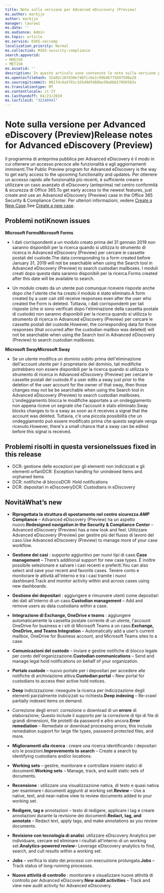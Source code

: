 ```yaml
---
title: Note sulla versione per Advanced eDiscovery (Preview)
ms.author: markjjo
author: markjjo
manager: laurawi
ms.date: ''
ms.audience: Admin
ms.topic: article
ms.service: O365-seccomp
localization_priority: Normal
ms.collection: M365-security-compliance
search.appverid:
- MOE150
- MET150
ms.assetid: ''
description: In questo articolo sono contenute le note sulla versione per Advanced eDiscovery (Preview).
ms.openlocfilehash: 32a02c16fd30e740fcc6e1c99b46775b97590a28
ms.sourcegitcommit: 0017dc6a5f81c165d9dfd88be39a6bb17856582e
ms.translationtype: MT
ms.contentlocale: it-IT
ms.lasthandoff: 04/23/2019
ms.locfileid: "32240941"
---
```

# <a name="release-notes-for-advanced-ediscovery-preview"></a><span data-ttu-id="c71da-103">Note sulla versione per Advanced eDiscovery (Preview)</span><span class="sxs-lookup"><span data-stu-id="c71da-103">Release notes for Advanced eDiscovery (Preview)</span></span>

<span data-ttu-id="c71da-104">Il programma di anteprima pubblica per Advanced eDiscovery è il modo in cui ottenere un accesso precoce alle funzionalità e agli aggiornamenti imminenti.</span><span class="sxs-lookup"><span data-stu-id="c71da-104">The Public Preview program for Advanced eDiscovery is the way to get early access to the upcoming functionality and updates.</span></span> <span data-ttu-id="c71da-105">Per ottenere un accesso rapido alle funzionalità più recenti, è sufficiente creare e utilizzare un caso avanzato di eDiscovery (anteprima) nel centro conformità & sicurezza di Office 365.</span><span class="sxs-lookup"><span data-stu-id="c71da-105">To get early access to the newest features, just create and use an Advanced eDiscovery (Preview) case in the Office 365 Security & Compliance Center.</span></span> <span data-ttu-id="c71da-106">Per ulteriori informazioni, vedere [Create a New Case](create-new-ediscovery-case.md).</span><span class="sxs-lookup"><span data-stu-id="c71da-106">See [Create a new case](create-new-ediscovery-case.md).</span></span>

## <a name="known-issues"></a><span data-ttu-id="c71da-107">Problemi noti</span><span class="sxs-lookup"><span data-stu-id="c71da-107">Known issues</span></span>

<span data-ttu-id="c71da-108">**Microsoft Forms**</span><span class="sxs-lookup"><span data-stu-id="c71da-108">**Microsoft Forms**</span></span>

- <span data-ttu-id="c71da-109">I dati corrispondenti a un modulo creato prima del 31 gennaio 2019 non saranno disponibili per la ricerca quando si utilizza lo strumento di ricerca in Advanced eDiscovery (Preview) per cercare le cassette postali del custode.</span><span class="sxs-lookup"><span data-stu-id="c71da-109">The data corresponding to a form created before January 31, 2019 will not be searchable when using the Search tool in Advanced eDiscovery (Preview) to search custodian mailboxes.</span></span> <span data-ttu-id="c71da-110">I moduli creati dopo questa data saranno disponibili per la ricerca.</span><span class="sxs-lookup"><span data-stu-id="c71da-110">Forms created after this date will be available to search.</span></span>

- <span data-ttu-id="c71da-111">Un modulo creato da un utente può comunque ricevere risposte anche dopo che l'utente che ha creato il modulo è stato eliminato.</span><span class="sxs-lookup"><span data-stu-id="c71da-111">A form created by a user can still receive responses even after the user who created the Form is deleted.</span></span> <span data-ttu-id="c71da-112">Tuttavia, i dati corrispondenti per tali risposte (che si sono verificati dopo l'eliminazione della cassetta postale di custode) non saranno disponibili per la ricerca quando si utilizza lo strumento di ricerca in Advanced eDiscovery (Preview) per cercare le cassette postali del custode.</span><span class="sxs-lookup"><span data-stu-id="c71da-112">However, the corresponding data for those responses (that occurred after the custodian mailbox was deleted) will not be searchable when using the Search tool in Advanced eDiscovery (Preview) to search custodian mailboxes.</span></span>
 
<span data-ttu-id="c71da-113">**Microsoft Sway**</span><span class="sxs-lookup"><span data-stu-id="c71da-113">**Microsoft Sway**</span></span>

- <span data-ttu-id="c71da-114">Se un utente modifica un dominio subito prima dell'eliminazione dell'account utente per il proprietario del dominio, tali modifiche potrebbero non essere disponibili per la ricerca quando si utilizza lo strumento di ricerca in Advanced eDiscovery (Preview) per cercare le cassette postali del custode.</span><span class="sxs-lookup"><span data-stu-id="c71da-114">If a user edits a sway just prior to the deletion of the user account for the owner of that sway, then those changes may not be be searchable when using the Search tool in Advanced eDiscovery (Preview) to search custodian mailboxes.</span></span> <span data-ttu-id="c71da-115">L'ondeggiamento blocca le modifiche apportate a un ondeggiamento non appena riceve un segnale che l'account è stato eliminato.</span><span class="sxs-lookup"><span data-stu-id="c71da-115">Sway blocks changes to to a sway as soon as it receives a signal that the account was deleted.</span></span> <span data-ttu-id="c71da-116">Tuttavia, c'è una piccola possibilità che un ondeggiamento può essere modificato prima che questo segnale venga ricevuto.</span><span class="sxs-lookup"><span data-stu-id="c71da-116">However, there's a small chance that a sway can be edited before this signal is received.</span></span>

## <a name="issues-fixed-in-this-release"></a><span data-ttu-id="c71da-117">Problemi risolti in questa versione</span><span class="sxs-lookup"><span data-stu-id="c71da-117">Issues fixed in this release</span></span>

- <span data-ttu-id="c71da-118">DCR: gestione delle eccezioni per gli elementi non indicizzati e gli elementi orfani</span><span class="sxs-lookup"><span data-stu-id="c71da-118">DCR: Exception handling for unindexed items and orphaned items</span></span>
- <span data-ttu-id="c71da-119">DCR: notifiche di blocco</span><span class="sxs-lookup"><span data-stu-id="c71da-119">DCR: Hold notifications</span></span>
- <span data-ttu-id="c71da-120">DCR: depositari in eDiscovery</span><span class="sxs-lookup"><span data-stu-id="c71da-120">DCR: Custodians in eDiscovery</span></span>

## <a name="whats-new"></a><span data-ttu-id="c71da-121">Novità</span><span class="sxs-lookup"><span data-stu-id="c71da-121">What’s new</span></span>

- <span data-ttu-id="c71da-122">**Riprogettata la struttura di spostamento nel centro sicurezza _AMP_ Compliance** – Advanced eDiscovery (Preview) ha un aspetto nuovo.</span><span class="sxs-lookup"><span data-stu-id="c71da-122">**Redesigned navigation in the Security & Compliance Center** – Advanced eDiscovery (Preview) has a new look and feel.</span></span> <span data-ttu-id="c71da-123">Utilizzare Advanced eDiscovery (Preview) per gestire più del flusso di lavoro del caso.</span><span class="sxs-lookup"><span data-stu-id="c71da-123">Use Advanced eDiscovery (Preview) to manage more of your case workflow.</span></span>

- <span data-ttu-id="c71da-124">**Gestione dei casi** : supporto aggiuntivo per nuovi tipi di case.</span><span class="sxs-lookup"><span data-stu-id="c71da-124">**Case management** – There’s additional support for new case types.</span></span> <span data-ttu-id="c71da-125">È inoltre possibile selezionare e salvare i casi recenti e preferiti.</span><span class="sxs-lookup"><span data-stu-id="c71da-125">You can also select and save your recent and favorite cases.</span></span> <span data-ttu-id="c71da-126">Tenere conto e monitorare le attività all'interno e tra i casi tramite i nuovi dashboard.</span><span class="sxs-lookup"><span data-stu-id="c71da-126">Track and monitor activity within and across cases using new dashboards.</span></span>

- <span data-ttu-id="c71da-127">**Gestione dei depositari** : aggiungere e rimuovere utenti come depositari dei dati all'interno di un caso.</span><span class="sxs-lookup"><span data-stu-id="c71da-127">**Custodian management** – Add and remove users as data custodians within a case.</span></span>

- <span data-ttu-id="c71da-128">**Integrazione di Exchange, OneDrive e teams** : aggiungere automaticamente la cassetta postale corrente di un utente, l'account OneDrive for business e i siti di Microsoft Teams a un caso.</span><span class="sxs-lookup"><span data-stu-id="c71da-128">**Exchange, OneDrive, and Teams Integration** – Automatically add a user’s current mailbox, OneDrive for Business account, and Microsoft Teams sites to a case.</span></span> 

- <span data-ttu-id="c71da-129">**Comunicazioni del custode** – inviare e gestire notifiche di blocco legale per conto dell'organizzazione.</span><span class="sxs-lookup"><span data-stu-id="c71da-129">**Custodian communications** – Send and manage legal hold notifications on behalf of your organization.</span></span>

- <span data-ttu-id="c71da-130">**Portale custode** – nuovo portale per i depositari per accedere alle notifiche di archiviazione attiva.</span><span class="sxs-lookup"><span data-stu-id="c71da-130">**Custodian portal** – New portal for custodians to access their active hold notices.</span></span>

- <span data-ttu-id="c71da-131">**Deep** indicizzazione: rieseguire la ricerca per indicizzazione degli elementi parzialmente indicizzati su richiesta.</span><span class="sxs-lookup"><span data-stu-id="c71da-131">**Deep indexing** – Re-crawl partially indexed items on demand.</span></span>

- <span data-ttu-id="c71da-132">Correzione degli errori: correzione o download di un **errore** di elaborazione; Questo include il supporto per la correzione di tipi di file di grandi dimensioni, file protetti da password e altro ancora.</span><span class="sxs-lookup"><span data-stu-id="c71da-132">**Error remediation** – Remediate or download processing errors; this include remediation support for large file types, password protected files, and more.</span></span> 

- <span data-ttu-id="c71da-133">**Miglioramenti alla ricerca** : creare una ricerca identificando i depositari e/o le posizioni.</span><span class="sxs-lookup"><span data-stu-id="c71da-133">**Improvements to search** – Create a search by identifying custodians and/or locations.</span></span>

- <span data-ttu-id="c71da-134">**Working sets** – gestire, monitorare e controllare insiemi statici di documenti.</span><span class="sxs-lookup"><span data-stu-id="c71da-134">**Working sets** – Manage, track, and audit static sets of documents.</span></span>

- <span data-ttu-id="c71da-135">**Recensione** : utilizzare una visualizzazione nativa, di testo e quasi nativa per esaminare i documenti aggiunti al working set.</span><span class="sxs-lookup"><span data-stu-id="c71da-135">**Review** – Use a native, text, and near-native view to review documents added to your working set.</span></span>

- <span data-ttu-id="c71da-136">**Redigere, tag e** annotazioni – testo di redigere, applicare i tag e creare annotazioni durante la revisione dei documenti.</span><span class="sxs-lookup"><span data-stu-id="c71da-136">**Redact, tag, and annotate** – Redact text, apply tags, and make annotations as you review documents.</span></span>
  
- <span data-ttu-id="c71da-137">**Revisione con tecnologia di analisi**: utilizzare eDiscovery Analytics per individuare, cercare ed eliminare i risultati all'interno di un working set.</span><span class="sxs-lookup"><span data-stu-id="c71da-137">**Analytics-powered review**– Leverage eDiscovery analytics to find, search, and cull results within a working set.</span></span>

- <span data-ttu-id="c71da-138">**Jobs** – verifica lo stato dei processi con esecuzione prolungata.</span><span class="sxs-lookup"><span data-stu-id="c71da-138">**Jobs** – Track status of long-running processes.</span></span>

- <span data-ttu-id="c71da-139">**Nuove attività di controllo** : monitorare e visualizzare nuove attività di controllo per Advanced eDiscovery.</span><span class="sxs-lookup"><span data-stu-id="c71da-139">**New audit activities** – Track and view new audit activity for Advanced eDiscovery.</span></span>
